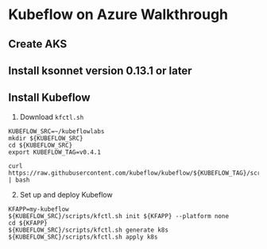 # Kubeflow on Azure Walkthrough

## Create AKS 
## Install ksonnet version 0.13.1 or later

## Install Kubeflow
1. Download `kfctl.sh`
```
KUBEFLOW_SRC=~/kubeflowlabs
mkdir ${KUBEFLOW_SRC}
cd ${KUBEFLOW_SRC}
export KUBEFLOW_TAG=v0.4.1

curl https://raw.githubusercontent.com/kubeflow/kubeflow/${KUBEFLOW_TAG}/scripts/download.sh | bash
```

2. Set up and deploy Kubeflow
```
KFAPP=my-kubeflow
${KUBEFLOW_SRC}/scripts/kfctl.sh init ${KFAPP} --platform none
cd ${KFAPP}
${KUBEFLOW_SRC}/scripts/kfctl.sh generate k8s
${KUBEFLOW_SRC}/scripts/kfctl.sh apply k8s
```




